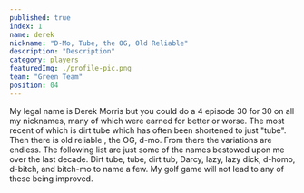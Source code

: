 ```yaml
---
published: true
index: 1
name: derek
nickname: "D-Mo, Tube, the OG, Old Reliable"
description: "Description"
category: players
featuredImg: ./profile-pic.png
team: "Green Team"
position: 04
---
```


My legal name is Derek Morris but you could do a 4 episode 30 for 30 on all my nicknames, many of which were earned for better or worse. The most recent of which is dirt tube which has often been shortened to just "tube". Then there is old reliable , the OG, d-mo. From there the variations are endless. The following list are just some of the names bestowed upon me over the last decade. Dirt tube, tube, dirt tub, Darcy, lazy, lazy dick, d-homo, d-bitch, and bitch-mo to name a few. My golf game will not lead to any of these being improved.

